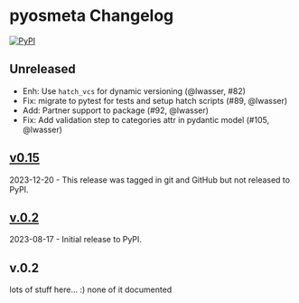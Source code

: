 # pyosmeta Changelog

[![PyPI](https://img.shields.io/pypi/v/pyosmeta.svg)](https://pypi.org/project/pyosmeta/)

## Unreleased

- Enh: Use `hatch_vcs` for dynamic versioning (@lwasser, #82)
- Fix: migrate to pytest for tests and setup hatch scripts (#89, @lwasser)
- Add: Partner support to package (#92, @lwasser)
- Fix: Add validation step to categories attr in pydantic model (#105, @lwasser)

## [v0.15](https://github.com/pyOpenSci/pyosMeta/releases/tag/v0.15)

2023-12-20 - This release was tagged in git and GitHub but not released to PyPI.

## [v.0.2](https://pypi.org/project/pyosmeta/0.2)

2023-08-17 - Initial release to PyPI.

## v.0.2

lots of stuff here... :) none of it documented
